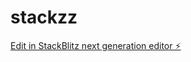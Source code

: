 # stackzz

[Edit in StackBlitz next generation editor ⚡️](https://stackblitz.com/~/github.com/crimessss/stackzz)